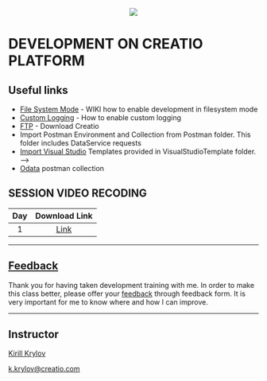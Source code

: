 <p align="center">
    <a href="https://www.creatio.com/">
            <img src="https://github.com/kirillkrylov/ImagesAndPages/wiki/Img/accelerateBannerBlue.png">
    </a>
</p>

# DEVELOPMENT ON CREATIO PLATFORM

## Useful links
<!-- - [Clio][clio] - Integration utility for Creatio platform -->
- [File System Mode][fsmode] - WIKI how to enable development in filesystem mode
- [Custom Logging][nlog] - How to enable custom logging
- [FTP] - Download Creatio
- Import Postman Environment and Collection from Postman folder. This folder includes DataService requests
- [Import Visual Studio][vsTpl] Templates provided in VisualStudioTemplate folder. -->
- [Odata] postman collection



## SESSION VIDEO RECODING
|Day|Download Link|
|:--:|:--:|
|1|[Link][d1v]|
<!-- 
|2|[Link][d2v]|
|3|[Link][d3v]|
|4|[Link][d4v]|
|5|[Link][d5v]|
|6|[Link][d6v]|
|7|[Link][d7v]|
|8|[Link][d8v]|  -->

---
## [Feedback][feedBackForm]
Thank you for having taken development training with me. In order to make this class better, please offer your [feedback][feedBackForm] through feedback form. It is very important for me to know where and how I can improve.

---
## Instructor
[Kirill Krylov][about]


<a href="mailto:k.krylov@creatio.com">k.krylov@creatio.com</a><br />


<!-- Named Links -->
[d1v]: https://creatio-global.zoom.us/rec/play/p8bAIsD66-TuN_L5zeApOwZTs9PQwjQev2kJRQhpRrkfwHwcQYfnJDYDxjj26GNMp7QjAiTgz5gS-04t.yFbFs09WMjFiCONr

<!-- 
[d2v]: https://creatio-global.zoom.us/rec/share/UDyj3Ape_vqXAPhYUGFWE_BoPMDsfE2jd8irK9iolXF_VEzRlapxcOJcmMdBKYjL.R5Jyflvon7rp1L6l
[d3v]: https://creatio-global.zoom.us/rec/share/t2fmZm5zH1O5cYtTrl3K0xaR4A3407kJ-_RQswb6tEMI2cCVtStVud_gGP0YbQos.gfx9AVx2SyiRgw0c
[d4v]: https://creatio-global.zoom.us/rec/share/S0mYU7GSBrlmKUr0HUFtvgPVstPFPnSqnYztFq5wZz7iJAH7sy8Sm-iwz_Uu7fS6._LXZ4AK72-CJXzMQ
[d5v]: https://creatio-global.zoom.us/rec/share/XjQVe1HKiYXSAZf3GXl1KkTrPrWXh85m_BIpFEH7YmOqRAw67w9bQ3feGrLb_Xuq.JEginMv4DcYEZq7Z
[d6v]: https://creatio-global.zoom.us/rec/share/8qa2Qqpd9Tmi89WvSvJyWUmAHDKnByb1mqsErytarfoqgXPgvKPbtZegtCov9x6S.KwsQ1kDPdYuE23-V
[d7v]: https://creatio-global.zoom.us/rec/share/E79YR7YYe3fF6WrXXndbI_KGEHXltAH8JL9-qaNz4DTGFC1LAdUOJeLr8tjmhbtv.-sPu7UZhDMRVBkCV
[d8v]: https://creatio-global.zoom.us/rec/share/7p4Rsvt-OemjhfusK-IM5Oy2GeqWURSyxJVQrDxqJnQkPFeXNSE5JG6iq4AI2CNk.eqSIu-Gh6nQljv5U 
-->

<!-- Links -->
[clio]:https://github.com/Advance-Technologies-Foundation/clio
[fsmode]:https://github.com/Academy-Creatio/TrainingProgramm/wiki/Enable-development-in-FileSystem-Mode
[nlog]:https://github.com/Academy-Creatio/TrainingProgramm/wiki/Custom-Logging-with-NLog
[oData]:https://documenter.getpostman.com/view/10204500/SztHX5Qb?version=latest
[vsTpl]:https://docs.microsoft.com/en-us/visualstudio/ide/how-to-create-item-templates?view=vs-2019
[ftp]:http://ftp.bpmonline.com/support/downloads/!Release/installation_files/7.18.0/

[feedBackForm]:https://forms.office.com/Pages/ResponsePage.aspx?id=-6Jce0OmhUOLOTaTQnDHFs1n4KjdfnVBtjvFqBN3Vk9UQTQ3Mjg3VVBMNU82MzJNWDYxU1EwU0NPVy4u
[about]:https://github.com/kirillkrylov/ImagesAndPages/wiki/Kirill-Krylov,-CPA